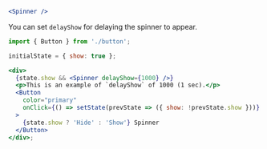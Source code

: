 ```jsx
<Spinner />
```

You can set `delayShow` for delaying the spinner to appear.

```jsx
import { Button } from './button';

initialState = { show: true };

<div>
  {state.show && <Spinner delayShow={1000} />}
  <p>This is an example of `delayShow` of 1000 (1 sec).</p>
  <Button
    color="primary"
    onClick={() => setState(prevState => ({ show: !prevState.show }))}
  >
    {state.show ? 'Hide' : 'Show'} Spinner
  </Button>
</div>;
```
